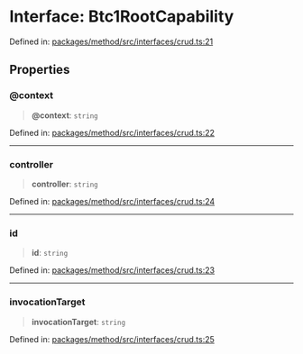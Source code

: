 # Interface: Btc1RootCapability

Defined in: [packages/method/src/interfaces/crud.ts:21](https://github.com/dcdpr/did-btcr2-js/blob/4a717493e735221d072999f212891939f4de3f23/packages/method/src/interfaces/crud.ts#L21)

## Properties

### @context

> **@context**: `string`

Defined in: [packages/method/src/interfaces/crud.ts:22](https://github.com/dcdpr/did-btcr2-js/blob/4a717493e735221d072999f212891939f4de3f23/packages/method/src/interfaces/crud.ts#L22)

***

### controller

> **controller**: `string`

Defined in: [packages/method/src/interfaces/crud.ts:24](https://github.com/dcdpr/did-btcr2-js/blob/4a717493e735221d072999f212891939f4de3f23/packages/method/src/interfaces/crud.ts#L24)

***

### id

> **id**: `string`

Defined in: [packages/method/src/interfaces/crud.ts:23](https://github.com/dcdpr/did-btcr2-js/blob/4a717493e735221d072999f212891939f4de3f23/packages/method/src/interfaces/crud.ts#L23)

***

### invocationTarget

> **invocationTarget**: `string`

Defined in: [packages/method/src/interfaces/crud.ts:25](https://github.com/dcdpr/did-btcr2-js/blob/4a717493e735221d072999f212891939f4de3f23/packages/method/src/interfaces/crud.ts#L25)
